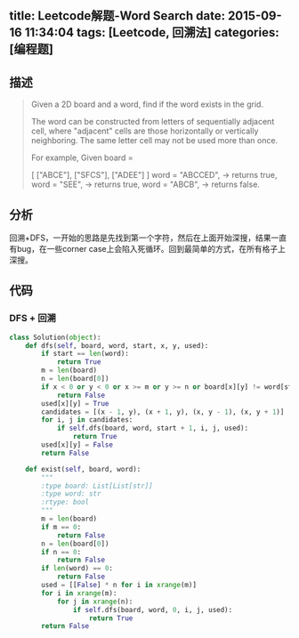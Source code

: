 title: Leetcode解题-Word Search
date: 2015-09-16 11:34:04
tags: [Leetcode, 回溯法]
categories: [编程题]
---

## 描述
> Given a 2D board and a word, find if the word exists in the grid.
>
> The word can be constructed from letters of sequentially adjacent cell, where "adjacent" cells are those horizontally or vertically neighboring. The same letter cell may not be used more than once.
>
> For example,
> Given board =
>
> [
>   ["ABCE"],
>   ["SFCS"],
>   ["ADEE"]
> ]
> word = "ABCCED", -> returns true,
> word = "SEE", -> returns true,
> word = "ABCB", -> returns false.

## 分析
回溯+DFS，一开始的思路是先找到第一个字符，然后在上面开始深搜，结果一直有bug，在一些corner case上会陷入死循环。回到最简单的方式，在所有格子上深搜。

## 代码
### DFS + 回溯
```python
class Solution(object):
    def dfs(self, board, word, start, x, y, used):
        if start == len(word):
            return True
        m = len(board)
        n = len(board[0])
        if x < 0 or y < 0 or x >= m or y >= n or board[x][y] != word[start] or used[x][y]:
            return False
        used[x][y] = True
        candidates = [(x - 1, y), (x + 1, y), (x, y - 1), (x, y + 1)]
        for i, j in candidates:
            if self.dfs(board, word, start + 1, i, j, used):
                return True
        used[x][y] = False
        return False

    def exist(self, board, word):
        """
        :type board: List[List[str]]
        :type word: str
        :rtype: bool
        """
        m = len(board)
        if m == 0:
            return False
        n = len(board[0])
        if n == 0:
            return False
        if len(word) == 0:
            return False
        used = [[False] * n for i in xrange(m)]
        for i in xrange(m):
            for j in xrange(n):
                if self.dfs(board, word, 0, i, j, used):
                    return True
        return False
```
